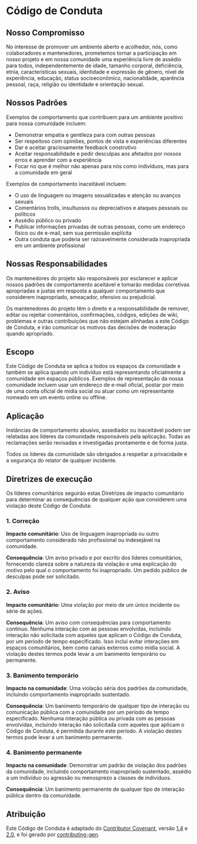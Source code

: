 # Código de Conduta

## Nosso Compromisso

No interesse de promover um ambiente aberto e acolhedor, nós, como colaboradores e mantenedores, prometemos tornar a participação em nosso projeto e em nossa comunidade uma experiência livre de assédio para todos, independentemente de idade, tamanho corporal, deficiência, etnia, características sexuais, identidade e expressão de gênero, nível de experiência, educação, status socioeconômico, nacionalidade, aparência pessoal, raça, religião ou identidade e orientação sexual.

## Nossos Padrões

Exemplos de comportamento que contribuem para um ambiente positivo para nossa comunidade incluem:

* Demonstrar empatia e gentileza para com outras pessoas
* Ser respeitoso com opiniões, pontos de vista e experiências diferentes
* Dar e aceitar graciosamente feedback construtivo
* Aceitar responsabilidade e pedir desculpas aos afetados por nossos erros e aprender com a experiência
* Focar no que é melhor não apenas para nós como indivíduos, mas para a
comunidade em geral

Exemplos de comportamento inaceitável incluem:

* O uso de linguagem ou imagens sexualizadas e atenção ou
avanços sexuais
* Comentários trolls, insultuosos ou depreciativos e ataques pessoais ou políticos
* Assédio público ou privado
* Publicar informações privadas de outras pessoas, como um endereço físico ou
de e-mail, sem sua permissão explícita
* Outra conduta que poderia ser razoavelmente considerada inapropriada em um ambiente profissional

## Nossas Responsabilidades

Os mantenedores do projeto são responsáveis ​​por esclarecer e aplicar nossos padrões de
comportamento aceitável e tomarão medidas corretivas apropriadas e justas em
resposta a qualquer comportamento que considerem inapropriado,
ameaçador, ofensivo ou prejudicial.

Os mantenedores do projeto têm o direito e a responsabilidade de remover, editar ou rejeitar
comentários, confirmações, códigos, edições de wiki, problemas e outras contribuições que
não estejam alinhadas a este Código de Conduta, e irão
comunicar os motivos das decisões de moderação quando apropriado.

## Escopo

Este Código de Conduta se aplica a todos os espaços da comunidade e também se aplica quando
um indivíduo está representando oficialmente a comunidade em espaços públicos.
Exemplos de representação da nossa comunidade incluem usar um endereço de e-mail oficial,
postar por meio de uma conta oficial de mídia social ou atuar como um
representante nomeado em um evento online ou offline.

## Aplicação

Instâncias de comportamento abusivo, assediador ou inaceitável podem ser
relatadas aos líderes da comunidade responsáveis ​​pela aplicação.
Todas as reclamações serão revisadas e investigadas prontamente e de forma justa.

Todos os líderes da comunidade são obrigados a respeitar a privacidade e a segurança do
relator de qualquer incidente.

## Diretrizes de execução

Os líderes comunitários seguirão estas Diretrizes de impacto comunitário para determinar
as consequências de qualquer ação que considerem uma violação deste Código de Conduta:

### 1. Correção

**Impacto comunitário**: Uso de linguagem inapropriada ou outro comportamento considerado
não profissional ou indesejável na comunidade.

**Consequência**: Um aviso privado e por escrito dos líderes comunitários, fornecendo
clareza sobre a natureza da violação e uma explicação do motivo pelo qual o
comportamento foi inapropriado. Um pedido público de desculpas pode ser solicitado.

### 2. Aviso

**Impacto comunitário**: Uma violação por meio de um único incidente ou série
de ações.

**Consequência**: Um aviso com consequências para comportamento contínuo. Nenhuma
interação com as pessoas envolvidas, incluindo interação não solicitada com
aqueles que aplicam o Código de Conduta, por um período de tempo especificado. Isso
inclui evitar interações em espaços comunitários, bem como canais externos
como mídia social. A violação destes termos pode levar a um banimento temporário ou
permanente.

### 3. Banimento temporário

**Impacto na comunidade**: Uma violação séria dos padrões da comunidade, incluindo
comportamento inapropriado sustentado.

**Consequência**: Um banimento temporário de qualquer tipo de interação ou
comunicação pública com a comunidade por um período de tempo especificado. Nenhuma interação pública ou
privada com as pessoas envolvidas, incluindo interação não solicitada
com aqueles que aplicam o Código de Conduta, é permitida durante este período.
A violação destes termos pode levar a um banimento permanente.

### 4. Banimento permanente

**Impacto na comunidade**: Demonstrar um padrão de violação dos padrões da comunidade,
incluindo comportamento inapropriado sustentado, assédio a um
indivíduo ou agressão ou menosprezo a classes de indivíduos.

**Consequência**: Um banimento permanente de qualquer tipo de interação pública dentro
da comunidade.

## Atribuição

Este Código de Conduta é adaptado do [Contributor Covenant](https://contributor-covenant.org/), versão
[1.4](https://www.contributor-covenant.org/version/1/4/code-of-conduct/code_of_conduct.md) e
[2.0](https://www.contributor-covenant.org/version/2/0/code_of_conduct/code_of_conduct.md),
e foi gerado por [contributing-gen](https://github.com/bttger/contributing-gen).
